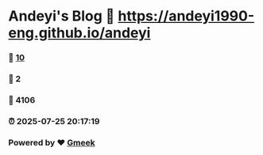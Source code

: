 # Andeyi's Blog :link: https://andeyi1990-eng.github.io/andeyi 
### :page_facing_up: [10](https://andeyi1990-eng.github.io/andeyi/tag.html) 
### :speech_balloon: 2 
### :hibiscus: 4106 
### :alarm_clock: 2025-07-25 20:17:19 
### Powered by :heart: [Gmeek](https://github.com/Meekdai/Gmeek)
